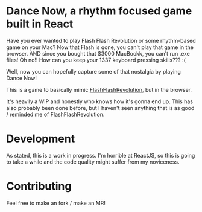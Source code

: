 # Dance Now, a rhythm focused game built in React

Have you ever wanted to play Flash Flash Revolution or some rhythm-based game on your Mac? Now that Flash is gone, you can't play that game in the browser.  AND since you bought that $3000 MacBookk, you can't run .exe files!  Oh no!! How can you keep your 1337 keyboard pressing skills??? :(

Well, now you can hopefully capture some of that nostalgia by playing Dance Now! 

This is a game to basically mimic [FlashFlashRevolution](https://www.flashflashrevolution.com/), but in the browser.  

It's heavily a WIP and honestly who knows how it's gonna end up.  This has also probably been done before, but I haven't seen anything that is as good / reminded me of FlashFlashRevolution.

# Development
As stated, this is a work in progress.  I'm horrible at ReactJS, so this is going to take a while and the code quality might suffer from my noviceness.  

# Contributing
Feel free to make an fork / make an MR!
